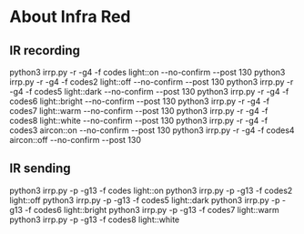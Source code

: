 # About Infra Red

## IR recording

python3 irrp.py -r -g4 -f codes light::on --no-confirm --post 130
python3 irrp.py -r -g4 -f codes2 light::off --no-confirm --post 130
python3 irrp.py -r -g4 -f codes5 light::dark --no-confirm --post 130
python3 irrp.py -r -g4 -f codes6 light::bright --no-confirm --post 130
python3 irrp.py -r -g4 -f codes7 light::warm --no-confirm --post 130
python3 irrp.py -r -g4 -f codes8 light::white --no-confirm --post 130
python3 irrp.py -r -g4 -f codes3 aircon::on --no-confirm --post 130
python3 irrp.py -r -g4 -f codes4 aircon::off --no-confirm --post 130


## IR sending
python3 irrp.py -p -g13 -f codes light::on
python3 irrp.py -p -g13 -f codes2 light::off
python3 irrp.py -p -g13 -f codes5 light::dark
python3 irrp.py -p -g13 -f codes6 light::bright
python3 irrp.py -p -g13 -f codes7 light::warm
python3 irrp.py -p -g13 -f codes8 light::white

